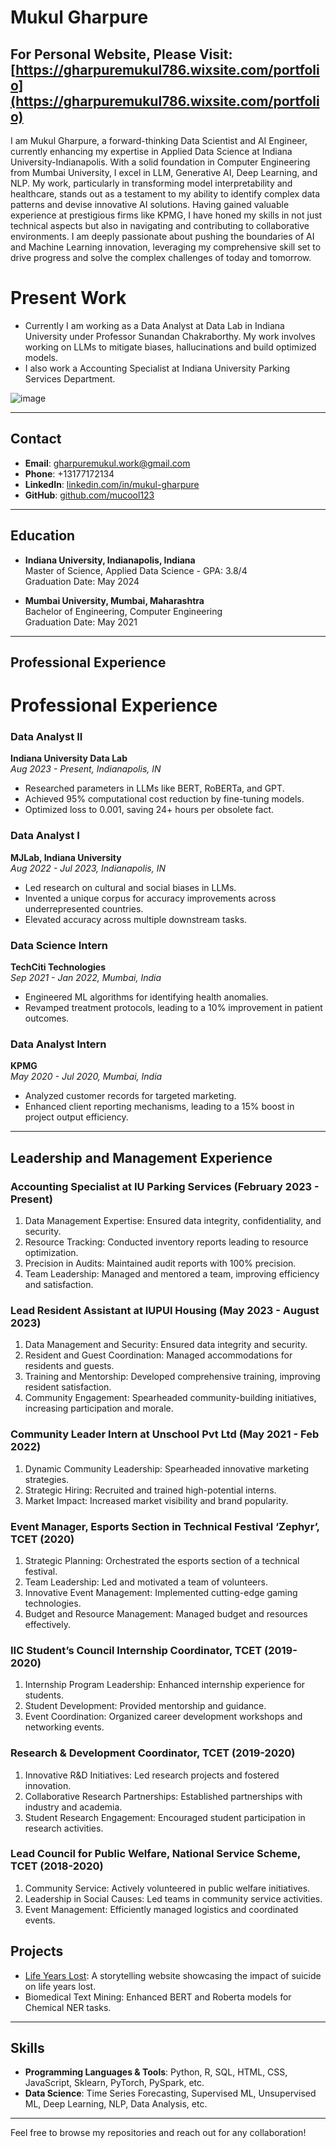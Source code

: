 # Mukul Gharpure

## For Personal Website, Please Visit: [https://gharpuremukul786.wixsite.com/portfolio](https://gharpuremukul786.wixsite.com/portfolio)


I am Mukul Gharpure, a forward-thinking Data Scientist and AI Engineer, currently enhancing my expertise in Applied Data Science at Indiana University-Indianapolis. With a solid foundation in Computer Engineering from Mumbai University, I excel in LLM, Generative AI, Deep Learning, and NLP. My work, particularly in transforming model interpretability and healthcare, stands out as a testament to my ability to identify complex data patterns and devise innovative AI solutions. Having gained valuable experience at prestigious firms like KPMG, I have honed my skills in not just technical aspects but also in navigating and contributing to collaborative environments. I am deeply passionate about pushing the boundaries of AI and Machine Learning innovation, leveraging my comprehensive skill set to drive progress and solve the complex challenges of today and tomorrow.

# Present Work
- Currently I am working as a Data Analyst at Data Lab in Indiana University under Professor Sunandan Chakraborthy. My work involves working on LLMs to mitigate biases, hallucinations and build optimized models.
- I also work a Accounting Specialist at Indiana University Parking Services Department.

![image](https://github.com/mucool123/mucool123/assets/59078822/8695c953-3b43-4717-b9b4-fbb48aef7eba)

---

## Contact

- **Email**: gharpuremukul.work@gmail.com
- **Phone**: +13177172134
- **LinkedIn**: [linkedin.com/in/mukul-gharpure](https://linkedin.com/in/mukul-gharpure)
- **GitHub**: [github.com/mucool123](https://github.com/mucool123)

---

## Education

- **Indiana University, Indianapolis, Indiana**  
  Master of Science, Applied Data Science - GPA: 3.8/4  
  Graduation Date: May 2024

- **Mumbai University, Mumbai, Maharashtra**  
  Bachelor of Engineering, Computer Engineering  
  Graduation Date: May 2021

---

## Professional Experience

# Professional Experience

### Data Analyst II
**Indiana University Data Lab**  
*Aug 2023 - Present, Indianapolis, IN*

- Researched parameters in LLMs like BERT, RoBERTa, and GPT.
- Achieved 95% computational cost reduction by fine-tuning models.
- Optimized loss to 0.001, saving 24+ hours per obsolete fact.

### Data Analyst I
**MJLab, Indiana University**  
*Aug 2022 - Jul 2023, Indianapolis, IN*

- Led research on cultural and social biases in LLMs.
- Invented a unique corpus for accuracy improvements across underrepresented countries.
- Elevated accuracy across multiple downstream tasks.

### Data Science Intern
**TechCiti Technologies**  
*Sep 2021 - Jan 2022, Mumbai, India*

- Engineered ML algorithms for identifying health anomalies.
- Revamped treatment protocols, leading to a 10% improvement in patient outcomes.

### Data Analyst Intern
**KPMG**  
*May 2020 - Jul 2020, Mumbai, India*

- Analyzed customer records for targeted marketing.
- Enhanced client reporting mechanisms, leading to a 15% boost in project output efficiency.



---

## Leadership and Management Experience

### Accounting Specialist at IU Parking Services (February 2023 - Present)

  1. Data Management Expertise: Ensured data integrity, confidentiality, and security.
  2. Resource Tracking: Conducted inventory reports leading to resource optimization.
  3. Precision in Audits: Maintained audit reports with 100% precision.
  4. Team Leadership: Managed and mentored a team, improving efficiency and satisfaction.

### Lead Resident Assistant at IUPUI Housing (May 2023 - August 2023)

  1. Data Management and Security: Ensured data integrity and security.
  2. Resident and Guest Coordination: Managed accommodations for residents and guests.
  3. Training and Mentorship: Developed comprehensive training, improving resident satisfaction.
  4. Community Engagement: Spearheaded community-building initiatives, increasing participation and morale.
  
### Community Leader Intern at Unschool Pvt Ltd (May 2021 - Feb 2022)

1. Dynamic Community Leadership: Spearheaded innovative marketing strategies.
2. Strategic Hiring: Recruited and trained high-potential interns.
3. Market Impact: Increased market visibility and brand popularity.

### Event Manager, Esports Section in Technical Festival ‘Zephyr’, TCET (2020)

1. Strategic Planning: Orchestrated the esports section of a technical festival.
2. Team Leadership: Led and motivated a team of volunteers.
3. Innovative Event Management: Implemented cutting-edge gaming technologies.
4. Budget and Resource Management: Managed budget and resources effectively.


### IIC Student’s Council Internship Coordinator, TCET (2019-2020)

1. Internship Program Leadership: Enhanced internship experience for students.
2. Student Development: Provided mentorship and guidance.
3. Event Coordination: Organized career development workshops and networking events.


### Research & Development Coordinator, TCET (2019-2020)

1. Innovative R&D Initiatives: Led research projects and fostered innovation.
2. Collaborative Research Partnerships: Established partnerships with industry and academia.
3. Student Research Engagement: Encouraged student participation in research activities.


### Lead Council for Public Welfare, National Service Scheme, TCET (2018-2020)

1. Community Service: Actively volunteered in public welfare initiatives.
2. Leadership in Social Causes: Led teams in community service activities.
3. Event Management: Efficiently managed logistics and coordinated events.






## Projects

- [Life Years Lost](https://mucool123.github.io/Life-Years-Lost/): A storytelling website showcasing the impact of suicide on life years lost.
- Biomedical Text Mining: Enhanced BERT and Roberta models for Chemical NER tasks.

---

## Skills

- **Programming Languages & Tools**: Python, R, SQL, HTML, CSS, JavaScript, Sklearn, PyTorch, PySpark, etc.
- **Data Science**: Time Series Forecasting, Supervised ML, Unsupervised ML, Deep Learning, NLP, Data Analysis, etc.

---

Feel free to browse my repositories and reach out for any collaboration!

